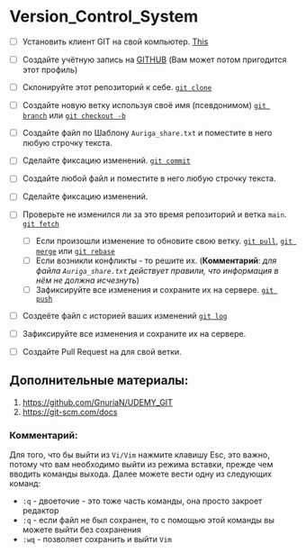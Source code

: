 # Version_Control_System

* [ ] Установить клиент GIT на свой компьютер. [This](https://git-scm.com/downloads)
* [ ] Создайте учётную запись на [GITHUB](https://github.com) (Вам может потом пригодится этот профиль)
* [ ] Склонируйте этот репозиторий к себе. [`git clone`](https://git-scm.com/docs/git-clone)
* [ ] Создайте новую ветку используя своё имя (псевдонимом) [`git branch`](https://git-scm.com/docs/git-branch) или [`git checkout -b`](https://git-scm.com/docs/git-checkout)
* [ ] Создайте файл по Шаблону `Auriga_share.txt` и поместите в него любую строчку текста.
* [ ] Сделайте фиксацию изменений. [`git commit`](https://git-scm.com/docs/git-commit) 
* [ ] Создайте любой файл и поместите в него любую строчку текста.
* [ ] Сделайте фиксацию изменений.
* [ ] Проверьте не изменился ли за это время репозиторий и ветка `main`. [`git fetch`](https://git-scm.com/docs/git-fetch)
  * [ ] Если произошли изменение то обновите свою ветку. [`git pull`](https://git-scm.com/docs/git-pull), [`git merge`](https://git-scm.com/docs/git-merge) или [`git rebase`](https://git-scm.com/docs/git-rebase)
  * [ ] Если возникли конфликты - то решите их. (**Комментарий**: _для файла `Auriga_share.txt` действует правили, что информация в нём не должна исчезнуть_)
  * [ ] Зафиксируйте все изменения и сохраните их на сервере. [`git push`](https://git-scm.com/docs/git-push)
* [ ] Создеёте файл с историей ваших изменений [`git log`](https://git-scm.com/docs/git-log)
* [ ] Зафиксируйте все изменения и сохраните их на сервере.
* [ ] Создайте Pull Request на для свой ветки.


## Дополнительные материалы:
1. https://github.com/GnuriaN/UDEMY_GIT
2. https://git-scm.com/docs

### Комментарий:
Для того, что бы выйти из `Vi/Vim` нажмите клавишу Esc, это важно, потому что вам необходимо выйти из режима вставки, прежде чем вводить команды выхода. Далее можете вести одну из следующих команд:
- `:q` - двоеточие - это тоже часть команды, она просто закроет редактор
- `:q` - если файл не был сохранен, то с помощью этой команды вы можете выйти без сохранения
- `:wq` - позволяет сохранить и выйти `Vim`
